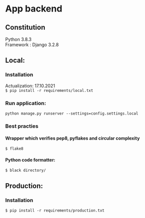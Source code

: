 # App backend

## Constitution
Python 3.8.3   
Framework : Django  3.2.8

## Local:

### Installation
Actualization: 17.10.2021  
`$ pip install -r requirements/local.txt`  

### Run application:
`python manage.py runserver --settings=config.settings.local`

### Best practies

#### Wrapper which verifies pep8, pyflakes and circular complexity
`$ flake8`

#### Python code formatter:
`$ black directory/`
 
## Production:

### Installation
`$ pip install -r requirements/production.txt`  

